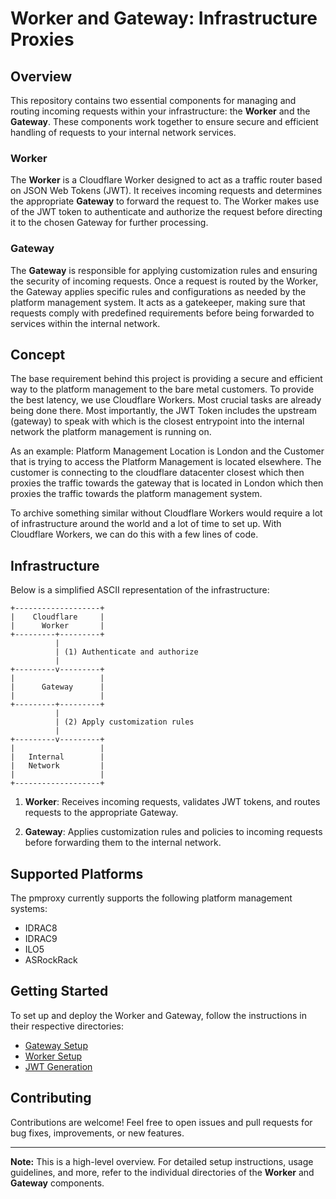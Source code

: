 # Worker and Gateway: Infrastructure Proxies

## Overview

This repository contains two essential components for managing and routing incoming requests within your infrastructure: the **Worker** and the **Gateway**. These components work together to ensure secure and efficient handling of requests to your internal network services.

### Worker

The **Worker** is a Cloudflare Worker designed to act as a traffic router based on JSON Web Tokens (JWT). It receives incoming requests and determines the appropriate **Gateway** to forward the request to. The Worker makes use of the JWT token to authenticate and authorize the request before directing it to the chosen Gateway for further processing.

### Gateway

The **Gateway** is responsible for applying customization rules and ensuring the security of incoming requests. Once a request is routed by the Worker, the Gateway applies specific rules and configurations as needed by the platform management system. It acts as a gatekeeper, making sure that requests comply with predefined requirements before being forwarded to services within the internal network.

## Concept

The base requirement behind this project is providing a secure and efficient way to the platform management to the bare metal customers. To provide the best latency, we use Cloudflare Workers. Most crucial tasks are already being done there. Most importantly, the JWT Token includes the upstream (gateway) to speak with which is the closest entrypoint into the internal network the platform management is running on.

As an example: Platform Management Location is London and the Customer that is trying to access the Platform Management is located elsewhere. The customer is connecting to the cloudflare datacenter closest which then proxies the traffic towards the gateway that is located in London which then proxies the traffic towards the platform management system.

To archive something similar without Cloudflare Workers would require a lot of infrastructure around the world and a lot of time to set up. With Cloudflare Workers, we can do this with a few lines of code.

## Infrastructure

Below is a simplified ASCII representation of the infrastructure:

```
+-------------------+
|    Cloudflare     |
|      Worker       |
+---------+---------+
          |
          | (1) Authenticate and authorize
          |
+---------v---------+
|                   |
|      Gateway      |
|                   |
+---------+---------+
          |
          | (2) Apply customization rules
          |
+---------v---------+
|                   |
|   Internal        |
|   Network         |
|                   |
+-------------------+

```


1. **Worker**: Receives incoming requests, validates JWT tokens, and routes requests to the appropriate Gateway.

2. **Gateway**: Applies customization rules and policies to incoming requests before forwarding them to the internal network.

## Supported Platforms

The pmproxy currently supports the following platform management systems:

- IDRAC8
- IDRAC9
- ILO5
- ASRockRack


## Getting Started

To set up and deploy the Worker and Gateway, follow the instructions in their respective directories:
- [Gateway Setup](./gateway/)
- [Worker Setup](./worker/)
- [JWT Generation](./jwt/)

## Contributing

Contributions are welcome! Feel free to open issues and pull requests for bug fixes, improvements, or new features.

---

**Note:** This is a high-level overview. For detailed setup instructions, usage guidelines, and more, refer to the individual directories of the **Worker** and **Gateway** components.
